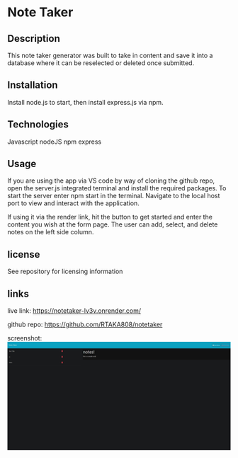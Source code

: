# Note Taker 

## Description
This note taker generator was built to take in content and save it into a database where it can be reselected or deleted once submitted.

## Installation
Install node.js to start, then install express.js via npm.

## Technologies
Javascript
nodeJS
npm express

## Usage
If you are using the app via VS code by way of cloning the github repo, open the server.js integrated terminal and install the required packages. To start the server enter npm start in the terminal.  Navigate to the local host port to view and interact with the application.

If using it via the render link, hit the button to get started and enter the content you wish at the form page. The user can add, select, and delete notes on the left side column.

## license
See repository for licensing information 

## links
live link:
https://notetaker-lv3v.onrender.com/

github repo:
https://github.com/RTAKA808/notetaker

screenshot:
![alt text](public/assets/img/notetakerss.JPG)